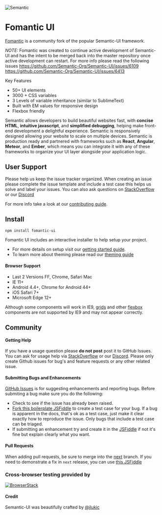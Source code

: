 ![Semantic](http://fomantic-ui.com/images/logo.png#128)

# Fomantic UI

[Fomantic](http://fomantic-ui.com) is a community fork of the popular Semantic-UI framework.

*NOTE:* Fomantic was created to continue active development of Semantic-UI and has the intent to be merged back into the master repository once active development can restart. For more info please read the following issues https://github.com/Semantic-Org/Semantic-UI/issues/6109 https://github.com/Semantic-Org/Semantic-UI/issues/6413

Key Features
* 50+ UI elements
* 3000 + CSS variables
* 3 Levels of variable inheritance (similar to SublimeText)
* Built with EM values for responsive design
* Flexbox friendly

Semantic allows developers to build beautiful websites fast, with **concise HTML**, **intuitive javascript**, and **simplified debugging**, helping make front-end development a delightful experience. Semantic is responsively designed allowing your website to scale on multiple devices. Semantic is production ready and partnered with frameworks such as **React**, **Angular**, **Meteor**, and **Ember**, which means you can integrate it with any of these frameworks to organize your UI layer alongside your application logic.

## User Support

Please help us keep the issue tracker organized. When creating an issue please complete the issue template and include a test case this helps us solve and label your issues. You can also ask questions on [StackOverflow](http://stackoverflow.com/questions/tagged/semantic-ui) or our [Discord](https://discord.gg/YChxjJ3)

For more info take a look at our [contributing guide](https://github.com/Semantic-Org/Semantic-UI/blob/master/CONTRIBUTING.md).

## Install

```bash
npm install fomantic-ui
```

Fomantic UI includes an interactive installer to help setup your project.

* For more details on setup visit our [getting started guide](http://fomantic-ui.com/introduction/getting-started.html).
* To learn more about theming please read our [theming guide](http://fomantic-ui.com/usage/theming.html)

#### Browser Support

* Last 2 Versions FF, Chrome, Safari Mac
* IE 11+
* Android 4.4+, Chrome for Android 44+
* iOS Safari 7+
* Microsoft Edge 12+

Although some components will work in IE9, [grids](http://semantic-ui.com/collections/grid.html) and other [flexbox](https://developer.mozilla.org/en-US/docs/Web/Guide/CSS/Flexible_boxes) components are not supported by IE9 and may not appear correctly.

## Community

#### Getting Help

If you have a usage question please **do not post** post it to GitHub Issues. You can ask for usage help via [StackOverflow](http://stackoverflow.com/questions/tagged/semantic-ui) or our [Discord](https://discord.gg/YChxjJ3).
Please only create Github issues for bug's and feature requests or any other related issue.

#### Submitting Bugs and Enhancements
[GitHub Issues](https://github.com/Semantic-Org/Semantic-UI/issues) is for suggesting enhancements and reporting bugs. Before submiting a bug make sure you do the following:
* Check to see if the issue has already been raised.
* [Fork this boilerplate JSFiddle](https://jsfiddle.net/ca0rovs3/) to create a test case for your bug. If a bug is apparent in the docs, that's ok as a test case, just make it clear exactly how to reproduce the issue. Only bugs that include a test case can be triaged.
* If submitting an enhancement try and create it in the [JSFiddle](https://jsfiddle.net/ca0rovs3/) if not it's fine but explain clearly what you want.


#### Pull Requests

When adding pull requests, be sure to merge into the [next](https://github.com/hammy2899/Fomantic-UI/tree/next) branch. If you need to demonstrate a fix in ``next`` release, you can use [this JSFiddle](https://jsfiddle.net/ca0rovs3/)

### Cross-browser testing provided by
[![BrowserStack](https://cdn.rawgit.com/hammy2899/Fomantic-UI-Docs/35180e95/server/raw/images/browserstack.png)](https://www.browserstack.com)

#### Credit
Semantic-UI was beautifully crafted by [@jlukic](https://github.com/jlukic)
